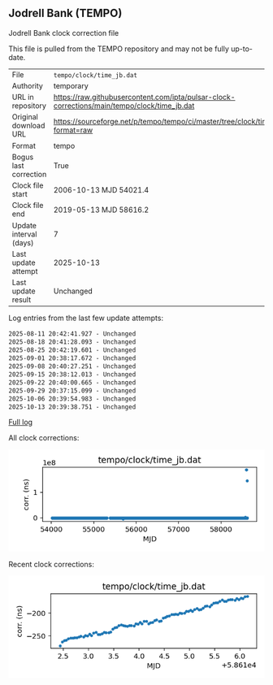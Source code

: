 
## Jodrell Bank (TEMPO)

Jodrell Bank clock correction file

This file is pulled from the TEMPO repository and may not be fully
up-to-date.

|     |     |
|:--- |:--- |
| File | `tempo/clock/time_jb.dat` |
| Authority | temporary |
| URL in repository | <https://raw.githubusercontent.com/ipta/pulsar-clock-corrections/main/tempo/clock/time_jb.dat> |
| Original download URL | <https://sourceforge.net/p/tempo/tempo/ci/master/tree/clock/time_jb.dat?format=raw> |
| Format | tempo |
| Bogus last correction | True |
| Clock file start | 2006-10-13 MJD 54021.4 |
| Clock file end | 2019-05-13 MJD 58616.2 |
| Update interval (days) | 7 |
| Last update attempt | 2025-10-13 |
| Last update result | Unchanged |

Log entries from the last few update attempts:
```
2025-08-11 20:42:41.927 - Unchanged
2025-08-18 20:41:28.093 - Unchanged
2025-08-25 20:42:19.601 - Unchanged
2025-09-01 20:38:17.672 - Unchanged
2025-09-08 20:40:27.251 - Unchanged
2025-09-15 20:38:12.013 - Unchanged
2025-09-22 20:40:00.665 - Unchanged
2025-09-29 20:37:15.099 - Unchanged
2025-10-06 20:39:54.983 - Unchanged
2025-10-13 20:39:38.751 - Unchanged
```
[Full log](https://raw.githubusercontent.com/ipta/pulsar-clock-corrections/main/log/tempo/clock/time_jb.dat.log)


All clock corrections:

![plot of all clock corrections](time_jb.dat.png "All corrections")

Recent clock corrections:

![plot of recent clock corrections](time_jb.dat.short.png "Recent corrections")


